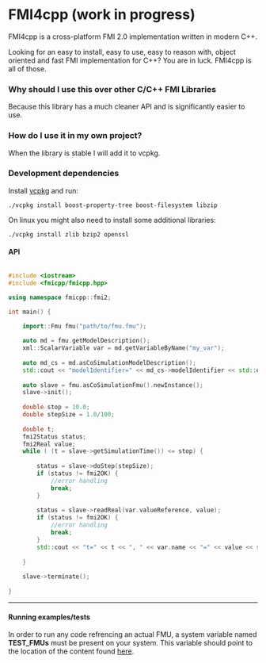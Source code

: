 # FMI4cpp (work in progress)

FMI4cpp is a cross-platform FMI 2.0 implementation written in modern C++.

Looking for an easy to install, easy to use, easy to reason with, object oriented and fast FMI implementation for C++? 
You are in luck. FMI4cpp is all of those.

### Why should I use this over other C/C++ FMI Libraries

Because this library has a much cleaner API and is significantly easier to use.


### How do I use it in my own project?

When the library is stable I will add it to vcpkg.


### Development dependencies

Install [vcpkg](https://github.com/Microsoft/vcpkg) and run:

```
./vcpkg install boost-property-tree boost-filesystem libzip
``` 

On linux you might also need to install some additional libraries:

```
./vcpkg install zlib bzip2 openssl
``` 

#### API

```cpp

#include <iostream>
#include <fmicpp/fmicpp.hpp>

using namespace fmicpp::fmi2;

int main() {

    import::Fmu fmu("path/to/fmu.fmu");
    
    auto md = fmu.getModelDescription();
    xml::ScalarVariable var = md.getVariableByName("my_var");
    
    auto md_cs = md.asCoSimulationModelDescription();
    std::cout << "modelIdentifier=" << md_cs->modelIdentifier << std::endl;
    
    auto slave = fmu.asCoSimulationFmu().newInstance();
    slave->init();
    
    double stop = 10.0;
    double stepSize = 1.0/100;
    
    double t;
    fmi2Status status;
    fmi2Real value;
    while ( (t = slave->getSimulationTime()) <= stop) {
    
        status = slave->doStep(stepSize);
        if (status != fmi2OK) {
            //error handling
            break;
        }
        
        status = slave->readReal(var.valueReference, value);
        if (status != fmi2OK) {
            //error handling
            break;
        }
        std::cout << "t=" << t << ", " << var.name << "=" << value << std::endl;
     
    }
    
    slave->terminate();
    
}
```

***

#### Running examples/tests

In order to run any code refrencing an actual FMU, a system variable named __TEST_FMUs__ must be present on your system. 
This variable should point to the location of the content found [here](https://github.com/markaren/TEST_FMUs).